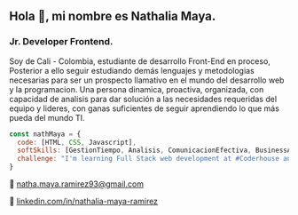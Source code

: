 
## Hola 👋,  mi nombre es Nathalia Maya. 
### Jr. Developer Frontend.

Soy de Cali - Colombia, estudiante de desarrollo Front-End en proceso,
Posterior a ello seguir estudiando demás lenguajes y metodologias necesarias para ser un prospecto llamativo en el mundo del desarrollo web y la programacion. 
Una persona dinamica, proactiva, organizada, con capacidad de analisis para dar solución a las necesidades requeridas del equipo y lideres, con ganas suficientes de seguir aprendiendo lo que más pueda del mundo TI. 

```js
const nathMaya = {
  code: [HTML, CSS, Javascript],
  softSkills: [GestionTiempo, Analisis, ComunicacionEfectiva, BusinessAgility]
  challenge: "I'm learning Full Stack web development at #Coderhouse and Frontend Specialization with #Alura, focused on JavaScript and React"
}
```
💌 natha.maya.ramirez93@gmail.com

💌 [linkedin.com/in/nathalia-maya-ramirez](https://www.linkedin.com/in/nathalia-maya-ramirez-814245119/)

